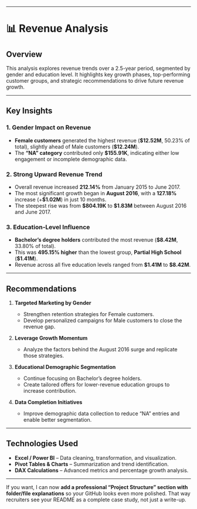 
---

# 📊 Revenue Analysis 

## **Overview**

This analysis explores revenue trends over a 2.5-year period, segmented by gender and education level. It highlights key growth phases, top-performing customer groups, and strategic recommendations to drive future revenue growth.

---

## **Key Insights**

### **1. Gender Impact on Revenue**

* **Female customers** generated the highest revenue (**\$12.52M**, 50.23% of total), slightly ahead of Male customers (**\$12.24M**).
* The **“NA” category** contributed only **\$155.91K**, indicating either low engagement or incomplete demographic data.

### **2. Strong Upward Revenue Trend**

* Overall revenue increased **212.14%** from January 2015 to June 2017.
* The most significant growth began in **August 2016**, with a **127.18%** increase (+**\$1.02M**) in just 10 months.
* The steepest rise was from **\$804.19K** to **\$1.83M** between August 2016 and June 2017.

### **3. Education-Level Influence**

* **Bachelor’s degree holders** contributed the most revenue (**\$8.42M**, 33.80% of total).
* This was **495.15% higher** than the lowest group, **Partial High School** (**\$1.41M**).
* Revenue across all five education levels ranged from **\$1.41M** to **\$8.42M**.

---

## **Recommendations**

1. **Targeted Marketing by Gender**

   * Strengthen retention strategies for Female customers.
   * Develop personalized campaigns for Male customers to close the revenue gap.

2. **Leverage Growth Momentum**

   * Analyze the factors behind the August 2016 surge and replicate those strategies.

3. **Educational Demographic Segmentation**

   * Continue focusing on Bachelor’s degree holders.
   * Create tailored offers for lower-revenue education groups to increase contribution.

4. **Data Completion Initiatives**

   * Improve demographic data collection to reduce “NA” entries and enable better segmentation.

---

## **Technologies Used**

* **Excel / Power BI** – Data cleaning, transformation, and visualization.
* **Pivot Tables & Charts** – Summarization and trend identification.
* **DAX Calculations** – Advanced metrics and percentage growth analysis.

---


If you want, I can now **add a professional “Project Structure” section with folder/file explanations** so your GitHub looks even more polished. That way recruiters see your README as a complete case study, not just a write-up.
